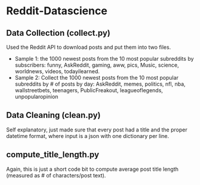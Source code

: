 # Reddit-Datascience
## Data Collection (collect.py)
Used the Reddit API to download posts and put them into two files. 
- Sample 1: the 1000 newest posts from the 10 most popular subreddits by subscribers:
funny, AskReddit, gaming, aww, pics, Music, science, worldnews, videos, todayilearned.
- Sample 2: Collect the 1000 newest posts from the 10 most popular subreddits by # of posts by day:
AskReddit, memes, politics, nfl, nba, wallstreetbets, teenagers, PublicFreakout, leagueoflegends,
unpopularopinion
## Data Cleaning (clean.py)
Self explanatory, just made sure that every post had a title and the proper datetime format, where input is a json with one dictionary per line.
## compute_title_length.py
Again, this is just a short code bit to compute average post title length (measured as # of characters/post text).
